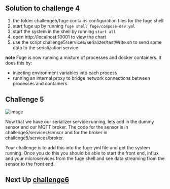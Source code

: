 ## Solution to challenge 4

1. the folder challenge5/fuge contains configuration files for the fuge shell
2. start fuge up by running `fuge shell fuge/compose-dev.yml`
3. start the system in the shell by running `start all`
4. open http://localhost:10001 to view the chart
5. use the script challenge5/services/serializer/testWrite.sh to send some data to the serialization service

__note__ Fuge is now running a mixture of processes and docker containers. It does this by:

* injecting environment variables into each process
* running an internal proxy to bridge network connections between processes and containers

## Challenge 5
![image](../docs/challenge5.png)

Now that we have our serializer service running, lets add in the dummy sensor and
our MQTT broker. The code for the sensor is in challenge5/services/sensor and for the
broker in challenge5/services/broker.

Your challenge is to add this into the fuge yml file and get the system running.
Once you do this you should be able to start the front end, influx and your
microservices from the fuge shell and see data streaming from the sensor to the
front end.

## Next Up [challenge6](../challenge6/README.md)
